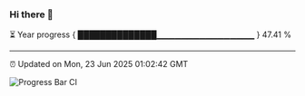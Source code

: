 ### Hi there 👋

⏳ Year progress { ██████████████▁▁▁▁▁▁▁▁▁▁▁▁▁▁▁▁ } 47.41 %

---

⏰ Updated on Mon, 23 Jun 2025 01:02:42 GMT

![Progress Bar CI](https://github.com/Shyam-Makwana/GitHub-Actions-Demo/workflows/Progress%20Bar%20CI/badge.svg)
